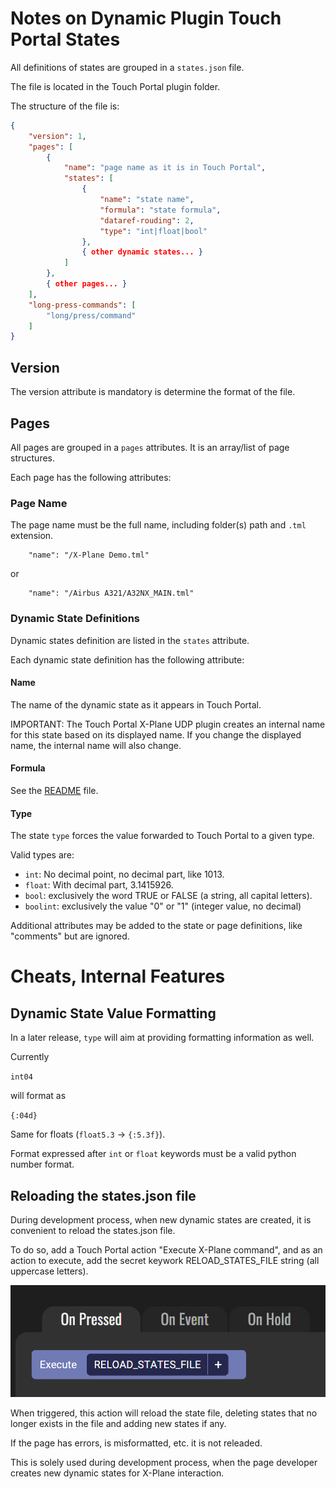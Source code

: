 # Notes on Dynamic Plugin Touch Portal States

All definitions of states are grouped in a `states.json` file.

The file is located in the Touch Portal plugin folder.

The structure of the file is:

```json
{
    "version": 1,
    "pages": [
        {
            "name": "page name as it is in Touch Portal",
            "states": [
                {
                    "name": "state name",
                    "formula": "state formula",
                    "dataref-rouding": 2,
                    "type": "int|float|bool"
                },
                { other dynamic states... }
            ]
        },
        { other pages... }
    ],
    "long-press-commands": [
        "long/press/command"
    ]
}
```

## Version

The version attribute is mandatory is determine the format of the file.

## Pages

All pages are grouped in a `pages` attributes.
It is an array/list of page structures.

Each page has the following attributes:

### Page Name

The page name must be the full name, including folder(s) path and `.tml` extension.

```
    "name": "/X-Plane Demo.tml"
```

or

```
    "name": "/Airbus A321/A32NX_MAIN.tml"
```

### Dynamic State Definitions

Dynamic states definition are listed in the `states` attribute.

Each dynamic state definition has the following attribute:

#### Name

The name of the dynamic state as it appears in Touch Portal.

IMPORTANT: The Touch Portal X-Plane UDP plugin creates an internal
name for this state based on its displayed name.
If you change the displayed name, the internal name will also change.

#### Formula

See the
[README](https://github.com/devleaks/TouchPortal-X-Plane-UDP/blob/main/README.md)
file.

#### Type

The state `type` forces the value forwarded to Touch Portal to a given type.

Valid types are:

 - `int`: No decimal point, no decimal part, like 1013.
 - `float`: With decimal part, 3.1415926.
 - `bool`: exclusively the word TRUE or FALSE (a string, all capital letters).
 - `boolint`: exclusively the value "0" or "1" (integer value, no decimal)

Additional attributes may be added to the state or page definitions,
like "comments" but are ignored.


# Cheats, Internal Features


## Dynamic State Value Formatting

In a later release, `type` will aim at providing formatting information as well.

Currently

`int04`

will format as

`{:04d}`

Same for floats (`float5.3` -> `{:5.3f}`).

Format expressed after `int` or `float` keywords must be a valid python number format.


## Reloading the states.json file

During development process, when new dynamic states are created,
it is convenient to reload the states.json file.

To do so, add a Touch Portal action "Execute X-Plane command", and as
an action to execute, add the secret keywork RELOAD_STATES_FILE string (all uppercase letters).

![Reload states file](https://github.com/devleaks/TouchPortal-X-Plane-UDP/blob/main/docs/reload-states-file.png?raw=true)

When triggered, this action will reload the state file, deleting states
that no longer exists in the file and adding new states if any.

If the page has errors, is misformatted, etc. it is not releaded.

This is solely used during development process, when the page developer
creates new dynamic states for X-Plane interaction.
